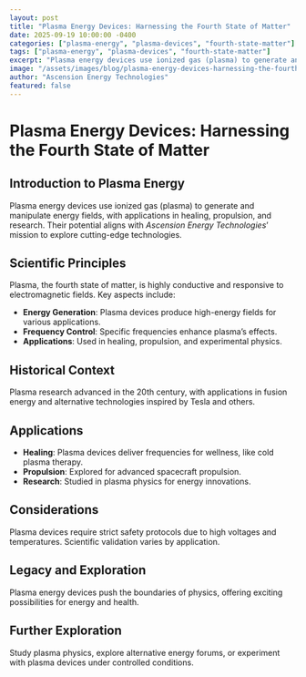 ```yaml
---
layout: post
title: "Plasma Energy Devices: Harnessing the Fourth State of Matter"
date: 2025-09-19 10:00:00 -0400
categories: ["plasma-energy", "plasma-devices", "fourth-state-matter"]
tags: ["plasma-energy", "plasma-devices", "fourth-state-matter"]
excerpt: "Plasma energy devices use ionized gas (plasma) to generate and manipulate energy fields, with applications in healing, propulsion, and research. Their potential aligns with *Ascension Energy Technologies*’ mission to explore cutting-edge technologies"
image: "/assets/images/blog/plasma-energy-devices-harnessing-the-fourth-state-of-matter-hero.jpg"
author: "Ascension Energy Technologies"
featured: false
---
```


# Plasma Energy Devices: Harnessing the Fourth State of Matter

## Introduction to Plasma Energy
Plasma energy devices use ionized gas (plasma) to generate and manipulate energy fields, with applications in healing, propulsion, and research. Their potential aligns with *Ascension Energy Technologies*’ mission to explore cutting-edge technologies.

## Scientific Principles
Plasma, the fourth state of matter, is highly conductive and responsive to electromagnetic fields. Key aspects include:
- **Energy Generation**: Plasma devices produce high-energy fields for various applications.
- **Frequency Control**: Specific frequencies enhance plasma’s effects.
- **Applications**: Used in healing, propulsion, and experimental physics.

## Historical Context
Plasma research advanced in the 20th century, with applications in fusion energy and alternative technologies inspired by Tesla and others.

## Applications
- **Healing**: Plasma devices deliver frequencies for wellness, like cold plasma therapy.
- **Propulsion**: Explored for advanced spacecraft propulsion.
- **Research**: Studied in plasma physics for energy innovations.

## Considerations
Plasma devices require strict safety protocols due to high voltages and temperatures. Scientific validation varies by application.

## Legacy and Exploration
Plasma energy devices push the boundaries of physics, offering exciting possibilities for energy and health.

## Further Exploration
Study plasma physics, explore alternative energy forums, or experiment with plasma devices under controlled conditions.